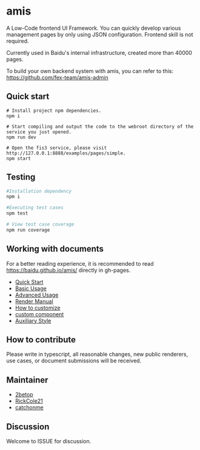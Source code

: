# amis

A Low-Code frontend UI Framework. You can quickly develop various management pages by only using JSON configuration. Frontend skill is not required.

Currently used in Baidu's internal infrastructure, created more than 40000 pages.

To build your own backend system with amis, you can refer to this: https://github.com/fex-team/amis-admin

## Quick start

```
# Install project npm dependencies.
npm i

# Start compiling and output the code to the webroot directory of the service you just opened.
npm run dev

# Open the fis3 service, please visit http://127.0.0.1:8888/examples/pages/simple.
npm start
```

## Testing

```bash
#Installation dependency
npm i

#Executing test cases
npm test

# View test case coverage
npm run coverage
```

## Working with documents

For a better reading experience, it is recommended to read https://baidu.github.io/amis/ directly in gh-pages.

- [Quick Start](/docs/getting_started.md)
- [Basic Usage](/docs/basic.md)
- [Advanced Usage](/docs/advanced.md)
- [Render Manual](/docs/renderers.md)
- [How to customize](/docs/sdk.md)
- [custom component](/docs/dev.md)
- [Auxiliary Style](/docs/style.md)

## How to contribute

Please write in typescript, all reasonable changes, new public renderers, use cases, or document submissions will be received.

## Maintainer

- [2betop](https://github.com/2betop)
- [RickCole21](https://github.com/RickCole21)
- [catchonme](https://github.com/catchonme)

## Discussion

Welcome to ISSUE for discussion.
